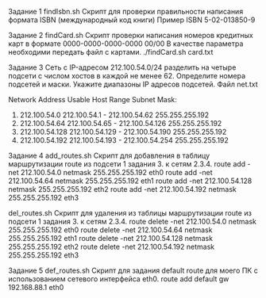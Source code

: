 Задание 1
findIsbn.sh Скрипт для проверки правильности написания формата ISBN  (международный код книги) 
Пример ISBN 5-02-013850-9

Задание 2
findCard.sh Скрипт проверки написания номеров кредитных карт в формате 0000-0000-0000-0000 00/00
В качестве параметра необходими передать файл с картами. 
./findCard.sh card.txt

Задание 3 
Сеть с IP-адресом 212.100.54.0/24 разделить на четыре подсети с числом хостов в каждой не менее 62. 
Определите номера подсетей и маски. Укажите диапазоны IP адресов подсетей. Файл net.txt

 Network Address        Usable Host Range               Subnet Mask:
1. 212.100.54.0	    212.100.54.1   - 212.100.54.62      255.255.255.192
2. 212.100.54.64	212.100.54.65  - 212.100.54.126     255.255.255.192
3. 212.100.54.128	212.100.54.129 - 212.100.54.190     255.255.255.192
4. 212.100.54.192	212.100.54.193 - 212.100.54.254     255.255.255.192

Задание 4
add_routes.sh Скрипт для добавления в таблицу маршрутизации route из подсети 1 задания 3. к сетям 2.3.4.
    route add -net 212.100.54.0   netmask 255.255.255.192 eth0
    route add -net 212.100.54.64  netmask 255.255.255.192 eth1
    route add -net 212.100.54.128 netmask 255.255.255.192 eth2
    route add -net 212.100.54.192 netmask 255.255.255.192 eth3

del_routes.sh Скрипт для удаления  из таблицы маршрутизации route из подсети 1 задания 3. к сетям 2.3.4.
    route delete -net 212.100.54.0   netmask 255.255.255.192 eth0
    route delete -net 212.100.54.64  netmask 255.255.255.192 eth1
    route delete -net 212.100.54.128 netmask 255.255.255.192 eth2
    route delete -net 212.100.54.192 netmask 255.255.255.192 eth3

Задание 5
def_routes.sh  Скрипт для задания default route для моего ПК с использованием сетевого интерфейса eth0.
    route add default gw 192.168.88.1 eth0
